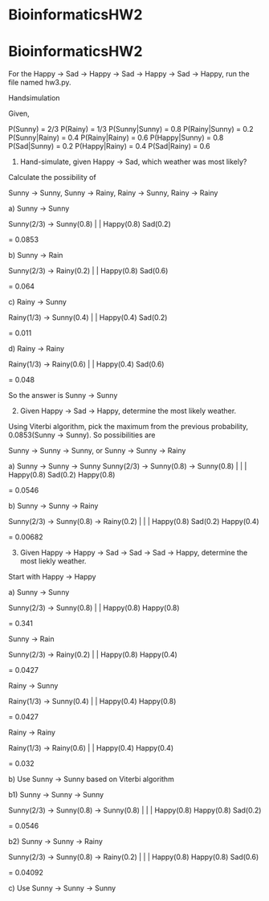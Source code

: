 # BioinformaticsHW2
# BioinformaticsHW2

For the Happy -> Sad -> Happy -> Sad -> Happy -> Sad -> Happy, run the file named hw3.py.

Handsimulation

Given, 

P(Sunny) = 2/3
P(Rainy) = 1/3
P(Sunny|Sunny) = 0.8
P(Rainy|Sunny) = 0.2
P(Sunny|Rainy) = 0.4
P(Rainy|Rainy) = 0.6
P(Happy|Sunny) = 0.8
P(Sad|Sunny) = 0.2
P(Happy|Rainy) = 0.4
P(Sad|Rainy) = 0.6

1) Hand-simulate, given Happy  -> Sad, which weather was most likely?

Calculate the possibility of

Sunny -> Sunny, Sunny -> Rainy, Rainy -> Sunny, Rainy -> Rainy

a) Sunny -> Sunny

Sunny(2/3) -> Sunny(0.8)
    |             |
Happy(0.8)    Sad(0.2)

= 0.0853

b) Sunny -> Rain

Sunny(2/3) -> Rainy(0.2)
    |             |
Happy(0.8)    Sad(0.6)

= 0.064

c) Rainy -> Sunny

Rainy(1/3) -> Sunny(0.4)
    |             |
Happy(0.4)    Sad(0.2)

= 0.011

d) Rainy -> Rainy

Rainy(1/3) -> Rainy(0.6)
    |             |
Happy(0.4)    Sad(0.6)

= 0.048

So the answer is Sunny -> Sunny

2) Given Happy -> Sad -> Happy, determine the most likely weather.

Using Viterbi algorithm, pick the maximum from the previous probability, 0.0853(Sunny -> Sunny). So possibilities are

Sunny -> Sunny -> Sunny, or Sunny -> Sunny -> Rainy

a) Sunny -> Sunny -> Sunny
Sunny(2/3) -> Sunny(0.8) -> Sunny(0.8)
    |             |             |
Happy(0.8)    Sad(0.2)      Happy(0.8)

= 0.0546

b) Sunny -> Sunny -> Rainy

Sunny(2/3) -> Sunny(0.8) -> Rainy(0.2)
    |             |             |
Happy(0.8)    Sad(0.2)      Happy(0.4)

= 0.00682

3) Given Happy -> Happy -> Sad -> Sad -> Sad -> Happy, determine the most liekly weather.

Start with Happy -> Happy

a)
Sunny -> Sunny

Sunny(2/3) -> Sunny(0.8)
    |             |
Happy(0.8)    Happy(0.8)

= 0.341

Sunny -> Rain

Sunny(2/3) -> Rainy(0.2)
    |             |
Happy(0.8)    Happy(0.4)

= 0.0427

Rainy -> Sunny

Rainy(1/3) -> Sunny(0.4)
    |             |
Happy(0.4)    Happy(0.8)

= 0.0427

Rainy -> Rainy

Rainy(1/3) -> Rainy(0.6)
    |             |
Happy(0.4)    Happy(0.4)

= 0.032

b) Use Sunny -> Sunny based on Viterbi algorithm

b1)
Sunny -> Sunny -> Sunny

Sunny(2/3) -> Sunny(0.8) -> Sunny(0.8)
    |             |            |
Happy(0.8)    Happy(0.8)    Sad(0.2)

= 0.0546

b2)
Sunny -> Sunny -> Rainy

Sunny(2/3) -> Sunny(0.8) -> Rainy(0.2)
    |             |            |
Happy(0.8)    Happy(0.8)    Sad(0.6)

= 0.04092

c) Use Sunny -> Sunny -> Sunny

